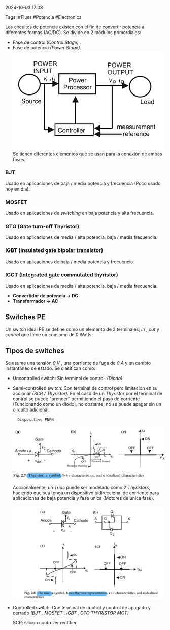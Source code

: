 2024-10-03 17:08

Tags: #Fluss #Potencia #Electronica

Los circuitos de potencia existen con el fin de convertir potencia a diferentes formas (AC/DC).
Se divide en 2 módulos primordiales:
* Fase de control _(Control Stage)_ .
* Fase de potencia _(Power Stage)_. 
![Esquema general de potencia |400](Imagenes/bloquespotencia.jpeg)
Se tienen diferentes elementos que se usan para la conexión de ambas fases. 
### BJT
Usado en aplicaciones de baja / media potencia y frecuencia (Poco usado hoy en dia).
### MOSFET
Usado en aplicaciones de _switching_ en baja potencia y alta frecuencia.
### GTO (Gate turn-off Thyristor)
Usado en aplicaciones de media / alta potencia, baja / media frecuencia.
### IGBT (Insulated gate bipolar transistor)
Usado en aplicaciones de baja / media potencia y frecuencia.
### IGCT (Integrated gate commutated thyristor)
Usado en aplicaciones de media / alta potencia, baja / media frecuencia.

* **Convertidor de potencia -> DC**
* **Transformador -> AC**

## Switches PE

Un switch ideal PE se define como un elemento de 3 terminales; _in_ , _out_ y _control_ que tiene un consumo de 0 Watts.

## Tipos de switches

Se asume una tensión  _0 V_ , una corriente de fuga de _0 A_ y un cambio instantáneo de estado. Se clasifican como:
* Uncontrolled switch: Sin terminal de control. _(Diodo)_
* Semi-controlled switch: Con terminal de control pero limitacion en su accionar _(SCR / Thyristor)._
	En el caso de un _Thyristor_ por el terminal de control se puede "prender" permitiendo el paso de corriente (Funcionando como un diodo), no obstante, no se puede apagar sin un circuito adicional. 

		Dispositivo PNPN
	
	![Thyristor | 500](Imagenes/Thyristor.jpeg)
	
	Adicionalmente, un _Triac_ puede ser modelado como 2 _Thyristors_, haciendo que sea tenga un dispositivo bidireccional de corriente para aplicaciones de baja potencia y fase unica (Motores de unica fase).
	
	![Triac | 500](Imagenes/Triac.jpeg) 

	
* Controlled switch: Con terminal de control y control de apagado y cerrado _(BJT , MOSFET , IGBT , GTO THYRISTOR  MCT)_

	SCR: silicon controller rectifier.





